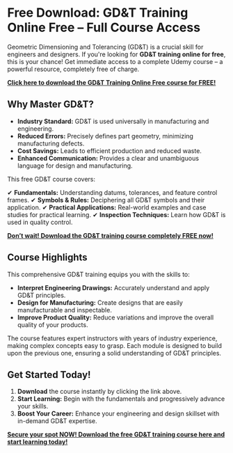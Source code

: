# Free Download: GD&T Training Online Free – Full Course Access

Geometric Dimensioning and Tolerancing (GD&T) is a crucial skill for engineers and designers. If you're looking for **GD&T training online for free**, this is your chance! Get immediate access to a complete Udemy course – a powerful resource, completely free of charge.

[**Click here to download the GD&T Training Online Free course for FREE!**](https://udemywork.com/gd-t-training-online-free)

## Why Master GD&T?

*   **Industry Standard:** GD&T is used universally in manufacturing and engineering.
*   **Reduced Errors:** Precisely defines part geometry, minimizing manufacturing defects.
*   **Cost Savings:** Leads to efficient production and reduced waste.
*   **Enhanced Communication:** Provides a clear and unambiguous language for design and manufacturing.

This free GD&T course covers:

✔ **Fundamentals:** Understanding datums, tolerances, and feature control frames.
✔ **Symbols & Rules:** Deciphering all GD&T symbols and their application.
✔ **Practical Applications:** Real-world examples and case studies for practical learning.
✔ **Inspection Techniques:** Learn how GD&T is used in quality control.

[**Don’t wait! Download the GD&T training course completely FREE now!**](https://udemywork.com/gd-t-training-online-free)

## Course Highlights

This comprehensive GD&T training equips you with the skills to:

*   **Interpret Engineering Drawings:** Accurately understand and apply GD&T principles.
*   **Design for Manufacturing:** Create designs that are easily manufacturable and inspectable.
*   **Improve Product Quality:** Reduce variations and improve the overall quality of your products.

The course features expert instructors with years of industry experience, making complex concepts easy to grasp. Each module is designed to build upon the previous one, ensuring a solid understanding of GD&T principles.

## Get Started Today!

1.  **Download** the course instantly by clicking the link above.
2.  **Start Learning:** Begin with the fundamentals and progressively advance your skills.
3.  **Boost Your Career:** Enhance your engineering and design skillset with in-demand GD&T expertise.

[**Secure your spot NOW! Download the free GD&T training course here and start learning today!**](https://udemywork.com/gd-t-training-online-free)

